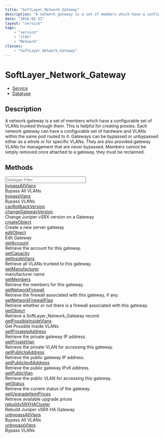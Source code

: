 ```yaml
---
title: "SoftLayer_Network_Gateway"
description: "A network gateway is a set of members which have a configurable set of VLANs trunked through them. This is helpful for c... "
date: "2018-02-12"
layout: "service"
tags:
    - "service"
    - "sldn"
    - "Network"
classes:
    - "SoftLayer_Network_Gateway"
---
```

# SoftLayer_Network_Gateway
<div id='service-datatype'>
    <ul id='sldn-reference-tabs'>
    <li id='service'> <a href='/reference/services/SoftLayer_Network_Gateway' >Service</a></li>    <li id='datatype'> <a href='/reference/datatypes/SoftLayer_Network_Gateway' >Datatype</a></li>
    </ul>
</div>

## Description
A network gateway is a set of members which have a configurable set of VLANs trunked through them. This is helpful for creating proxies. Each network gateway can have a configurable set of hardware and VLANs within the same pod routed to it. Gateways can be bypassed or unbypassed either as a whole or for specific VLANs. They are also provided gateway VLANs for management that are never bypassed. Members cannot be simply removed once attached to a gateway, they must be reclaimed. 



        
<div id="properties" class="content">
    <h2>Methods</h2>
    <div class="view-filters">
        <div class="clearfix">
            <div class="search-input-box">
                <input placeholder="Datatype Filter" onkeyup="titleSearch(inputId='edit-combine', divId='method-div', elementClass='method-row')" 
                    type="text" id="edit-combine" value="" size="30" maxlength="128" class="form-text">
            </div>
        </div>
    </div>
    <div id="method-div">
            <div class="method-row">
                        <span class='view-field-title'><a href='/reference/services/SoftLayer_Network_Gateway/bypassAllVlans'> bypassAllVlans</a> </span>
            <div class='views-field-body'>Bypass All VLANs</div>
        </div>
            <div class="method-row">
                        <span class='view-field-title'><a href='/reference/services/SoftLayer_Network_Gateway/bypassVlans'> bypassVlans</a> </span>
            <div class='views-field-body'>Bypass VLANs</div>
        </div>
            <div class="method-row">
                        <span class='view-field-title'><a href='/reference/services/SoftLayer_Network_Gateway/canRollbackVersion'> canRollbackVersion</a> </span>
            <div class='views-field-body'></div>
        </div>
            <div class="method-row">
                        <span class='view-field-title'><a href='/reference/services/SoftLayer_Network_Gateway/changeGatewayVersion'> changeGatewayVersion</a> </span>
            <div class='views-field-body'>Change Juniper vSRX version on a Gateway</div>
        </div>
            <div class="method-row">
                        <span class='view-field-title'><a href='/reference/services/SoftLayer_Network_Gateway/createObject'> createObject</a> </span>
            <div class='views-field-body'>Create a new server gateway</div>
        </div>
            <div class="method-row">
                        <span class='view-field-title'><a href='/reference/services/SoftLayer_Network_Gateway/editObject'> editObject</a> </span>
            <div class='views-field-body'>Edit Gateway</div>
        </div>
            <div class="method-row">
                        <span class='view-field-title'><a href='/reference/services/SoftLayer_Network_Gateway/getAccount'> getAccount</a> </span>
            <div class='views-field-body'>Retrieve the account for this gateway.</div>
        </div>
            <div class="method-row">
                        <span class='view-field-title'><a href='/reference/services/SoftLayer_Network_Gateway/getCapacity'> getCapacity</a> </span>
            <div class='views-field-body'></div>
        </div>
            <div class="method-row">
                        <span class='view-field-title'><a href='/reference/services/SoftLayer_Network_Gateway/getInsideVlans'> getInsideVlans</a> </span>
            <div class='views-field-body'>Retrieve all VLANs trunked to this gateway.</div>
        </div>
            <div class="method-row">
                        <span class='view-field-title'><a href='/reference/services/SoftLayer_Network_Gateway/getManufacturer'> getManufacturer</a> </span>
            <div class='views-field-body'>manufacturer name</div>
        </div>
            <div class="method-row">
                        <span class='view-field-title'><a href='/reference/services/SoftLayer_Network_Gateway/getMembers'> getMembers</a> </span>
            <div class='views-field-body'>Retrieve the members for this gateway.</div>
        </div>
            <div class="method-row">
                        <span class='view-field-title'><a href='/reference/services/SoftLayer_Network_Gateway/getNetworkFirewall'> getNetworkFirewall</a> </span>
            <div class='views-field-body'>Retrieve the firewall associated with this gateway, if any.</div>
        </div>
            <div class="method-row">
                        <span class='view-field-title'><a href='/reference/services/SoftLayer_Network_Gateway/getNetworkFirewallFlag'> getNetworkFirewallFlag</a> </span>
            <div class='views-field-body'>Retrieve whether or not there is a firewall associated with this gateway.</div>
        </div>
            <div class="method-row">
                        <span class='view-field-title'><a href='/reference/services/SoftLayer_Network_Gateway/getObject'> getObject</a> </span>
            <div class='views-field-body'>Retrieve a SoftLayer_Network_Gateway record.</div>
        </div>
            <div class="method-row">
                        <span class='view-field-title'><a href='/reference/services/SoftLayer_Network_Gateway/getPossibleInsideVlans'> getPossibleInsideVlans</a> </span>
            <div class='views-field-body'>Get Possible Inside VLANs</div>
        </div>
            <div class="method-row">
                        <span class='view-field-title'><a href='/reference/services/SoftLayer_Network_Gateway/getPrivateIpAddress'> getPrivateIpAddress</a> </span>
            <div class='views-field-body'>Retrieve the private gateway IP address.</div>
        </div>
            <div class="method-row">
                        <span class='view-field-title'><a href='/reference/services/SoftLayer_Network_Gateway/getPrivateVlan'> getPrivateVlan</a> </span>
            <div class='views-field-body'>Retrieve the private VLAN for accessing this gateway.</div>
        </div>
            <div class="method-row">
                        <span class='view-field-title'><a href='/reference/services/SoftLayer_Network_Gateway/getPublicIpAddress'> getPublicIpAddress</a> </span>
            <div class='views-field-body'>Retrieve the public gateway IP address.</div>
        </div>
            <div class="method-row">
                        <span class='view-field-title'><a href='/reference/services/SoftLayer_Network_Gateway/getPublicIpv6Address'> getPublicIpv6Address</a> </span>
            <div class='views-field-body'>Retrieve the public gateway IPv6 address.</div>
        </div>
            <div class="method-row">
                        <span class='view-field-title'><a href='/reference/services/SoftLayer_Network_Gateway/getPublicVlan'> getPublicVlan</a> </span>
            <div class='views-field-body'>Retrieve the public VLAN for accessing this gateway.</div>
        </div>
            <div class="method-row">
                        <span class='view-field-title'><a href='/reference/services/SoftLayer_Network_Gateway/getStatus'> getStatus</a> </span>
            <div class='views-field-body'>Retrieve the current status of the gateway.</div>
        </div>
            <div class="method-row">
                        <span class='view-field-title'><a href='/reference/services/SoftLayer_Network_Gateway/getUpgradeItemPrices'> getUpgradeItemPrices</a> </span>
            <div class='views-field-body'>Retrieve available upgrade prices</div>
        </div>
            <div class="method-row">
                        <span class='view-field-title'><a href='/reference/services/SoftLayer_Network_Gateway/rebuildvSRXHACluster'> rebuildvSRXHACluster</a> </span>
            <div class='views-field-body'>Rebuild Juniper vSRX HA Gateway</div>
        </div>
            <div class="method-row">
                        <span class='view-field-title'><a href='/reference/services/SoftLayer_Network_Gateway/unbypassAllVlans'> unbypassAllVlans</a> </span>
            <div class='views-field-body'>Bypass All VLANs</div>
        </div>
            <div class="method-row">
                        <span class='view-field-title'><a href='/reference/services/SoftLayer_Network_Gateway/unbypassVlans'> unbypassVlans</a> </span>
            <div class='views-field-body'>Bypass VLANs</div>
        </div>
        </div>
</div>

